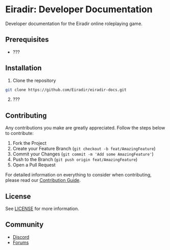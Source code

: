 # Eiradir: Developer Documentation

Developer documentation for the Eiradir online roleplaying game.

## Prerequisites

- ??? 

## Installation

1. Clone the repository
```sh
git clone https://github.com/Eiradir/eiradir-docs.git
```

2. ???

## Contributing

Any contributions you make are greatly appreciated. Follow the steps below to contribute:

1. Fork the Project
2. Create your Feature Branch (`git checkout -b feat/AmazingFeature`)
3. Commit your Changes (`git commit -m 'Add some AmazingFeature'`)
4. Push to the Branch (`git push origin feat/AmazingFeature`)
5. Open a Pull Request

For detailed information on everything to consider when contributing, please read our [Contribution Guide](CONTRIBUTING.md).

## License

See [LICENSE](LICENSE.md) for more information.

## Community

- [Discord](https://discord.gg/BsDu2JB)
- [Forums](https://forum.eiradir.net)
